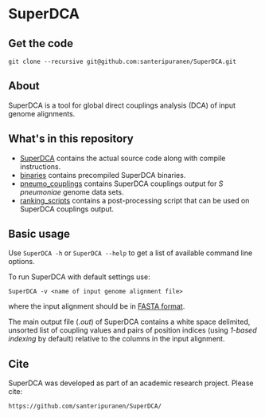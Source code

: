 # SuperDCA

## Get the code
```
git clone --recursive git@github.com:santeripuranen/SuperDCA.git
```

## About

SuperDCA is a tool for global direct couplings analysis (DCA) of input genome alignments.

## What's in this repository

* [SuperDCA](SuperDCA) contains the actual source code along with compile instructions.
* [binaries](binaries) contains precompiled SuperDCA binaries.
* [pneumo_couplings](pneumo_couplings) contains SuperDCA couplings output for *S pneumoniae* genome data sets.
* [ranking_scripts](ranking_scripts) contains a post-processing script that can be used on SuperDCA couplings output.

## Basic usage

Use `SuperDCA -h` or `SuperDCA --help` to get a list of available command line options.

To run SuperDCA with default settings use:
```
SuperDCA -v <name of input genome alignment file>
```
where the input alignment should be in [FASTA format](https://en.wikipedia.org/wiki/FASTA_format).

The main output file (*.out*) of SuperDCA contains a white space delimited, unsorted list of coupling values and pairs of position indices (using *1-based indexing* by default) relative to the columns in the input alignment.

## Cite

SuperDCA was developed as part of an academic research project. Please cite:
```
https://github.com/santeripuranen/SuperDCA/
```
